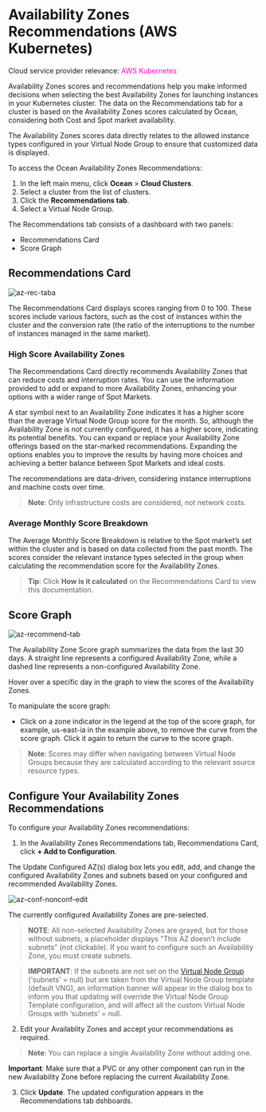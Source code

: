 # Availability Zones Recommendations (AWS Kubernetes)

Cloud service provider relevance: <font color="#FC01CC">AWS Kubernetes</font>

Availability Zones scores and recommendations help you make informed decisions when selecting the best Availability Zones for launching instances in your Kubernetes cluster. The data on the Recommendations tab for a cluster is based on the Availability Zones scores calculated by Ocean, considering both Cost and Spot market availability.

The Availability Zones scores data directly relates to the allowed instance types configured in your Virtual Node Group to ensure that customized data is displayed.

To access the Ocean Availability Zones Recommendations:

1.  In the left main menu, click **Ocean** > **Cloud Clusters**.
2.  Select a cluster from the list of clusters.
3.  Click the **Recommendations tab**.
4.  Select a Virtual Node Group.

The Recommendations tab consists of a dashboard with two panels:

- Recommendations Card
- Score Graph

## Recommendations Card

![az-rec-taba](https://github.com/spotinst/help/assets/159915991/7e1d2fd2-8c14-4814-a3ee-651866762592)

The Recommendations Card displays scores ranging from 0 to 100. These scores include various factors, such as the cost of instances within the cluster and the conversion rate (the ratio of the interruptions to the number of instances managed in the same market).

### High Score Availability Zones

The Recommendations Card directly recommends Availability Zones that can reduce costs and interruption rates. You can use the information provided to add or expand to more Availability Zones, enhancing your options with a wider range of Spot Markets.

A star symbol next to an Availability Zone indicates it has a higher score than the average Virtual Node Group score for the month. So, although the Availability Zone is not currently configured, it has a higher score, indicating its potential benefits. You can expand or replace your Availability Zone offerings based on the star-marked recommendations. Expanding the options enables you to improve the results by having more choices and achieving a better balance between Spot Markets and ideal costs.

The recommendations are data-driven, considering instance interruptions and machine costs over time.

> **Note**: Only infrastructure costs are considered, not network costs.

### Average Monthly Score Breakdown

The Average Monthly Score Breakdown is relative to the Spot market’s set within the cluster and is based on data collected from the past month. The scores consider the relevant instance types selected in the group when calculating the recommendation score for the Availability Zones.

> **Tip**: Click **How is it calculated** on the Recommendations Card to view this documentation.

## Score Graph

![az-recommend-tab](https://github.com/spotinst/help/assets/159915991/0e761f12-135d-415c-8c91-eb131d212696)

The Availability Zone Score graph summarizes the data from the last 30 days. A straight line represents a configured Availability Zone, while a dashed line represents a non-configured Availability Zone.

Hover over a specific day in the graph to view the scores of the Availability Zones.

To manipulate the score graph:

- Click on a zone indicator in the legend at the top of the score graph, for example, us-east-ia in the example above, to remove the curve from the score graph. Click it again to return the curve to the score graph.

> **Note**: Scores may differ when navigating between Virtual Node Groups because they are calculated according to the relevant source resource types.

## Configure Your Availability Zones Recommendations

To configure your Availability Zones recommendations:

1.  In the Availability Zones Recommendations tab, Recommendations Card, click **+ Add to Configuration**.

The Update Configured AZ(s) dialog box lets you edit, add, and change the configured Availability Zones and subnets based on your configured and recommended Availability Zones.

![az-conf-nonconf-edit](https://github.com/spotinst/help/assets/159915991/34f49210-a6fb-4ae4-8d75-edf46c71684e)

The currently configured Availability Zones are pre-selected.

> **NOTE**: All non-selected Availability Zones are grayed, but for those without subnets, a placeholder displays "This AZ doesn’t include subnets" (not clickable). If you want to configure such an Availability Zone, you must create subnets.

> **IMPORTANT**: If the subnets are not set on the [Virtual Node Group](https://docs.spot.io/ocean/tutorials/manage-virtual-node-groups) ('subnets' = null) but are taken from the Virtual Node Group template (default VNG), an information banner will appear in the dialog box to inform you that updating will override the Virtual Node Group Template configuration, and will affect all the custom Virtual Node Groups with ‘subnets’ = null.

2.  Edit your Availablity Zones and accept your recommendations as required.

> **Note**: You can replace a single Availability Zone without adding one.

**Important**: Make sure that a PVC or any other component can run in the new Availability Zone before replacing the current Availability Zone.

3.  Click **Update**. The updated configuration appears in the Recommendations tab dshboards.
